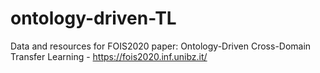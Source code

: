 # ontology-driven-TL
Data and resources for FOIS2020 paper: Ontology-Driven Cross-Domain Transfer Learning - https://fois2020.inf.unibz.it/
